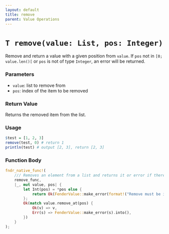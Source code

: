 ```yaml
---
layout: default
title: remove
parent: Value Operations
---
```


# `T remove(value: List, pos: Integer)`
Remove and return a value with a given position from `value`.
If `pos` not in `[0; value.len()[` or `pos` is not of type `Integer`, an error will be returned.

### Parameters
- `value`: list to remove from
- `pos`: index of the item to be removed

### Return Value
Returns the removed item from the list.

### Usage
```r
$test = [1, 2, 3]
remove(test, 0) # return 1
println(test) # output [2, 3], return [2, 3]
```

### Function Body
```rust
fndr_native_func!(
    /// Removes an element from a list and returns it or error if there is no element at that location
    remove_func,
    |_, mut value, pos| {
        let Int(pos) = *pos else {
            return Ok(FenderValue::make_error(format!("Remove must be indexed with an int: expected type `Int` found type `{}`", pos.get_type_id().to_string())).into());
        };
        Ok(match value.remove_at(pos) {
            Ok(v) => v,
            Err(s) => FenderValue::make_error(s).into(),
        })
    }
);
```